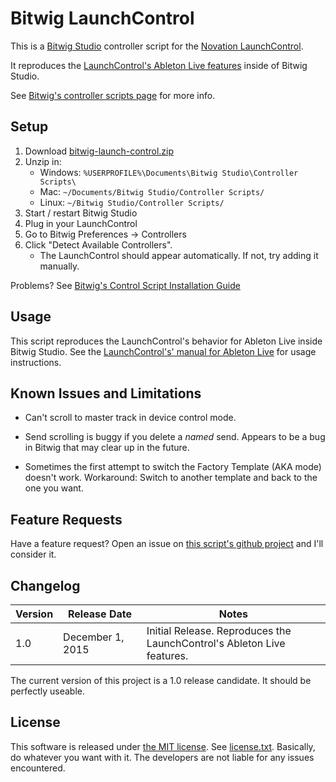# Bitwig LaunchControl

This is a [Bitwig Studio](http://www.bitwig.com) controller script for the
[Novation LaunchControl](http://global.novationmusic.com/launch/launch-control).

It reproduces the
[LaunchControl's Ableton Live features](http://global.novationmusic.com/sites/default/files/novation/downloads/7375/launch-control-ableton-live-guide.pdf)
inside of Bitwig Studio.

See [Bitwig's controller scripts page](http://www.bitwig.com/en/community/control_scripts.html) for more info.


## Setup

1. Download [bitwig-launch-control.zip](https://github.com/adamjmurray/bitwig-launch-control/archive/master.zip)
2. Unzip in:
    * Windows: `%USERPROFILE%\Documents\Bitwig Studio\Controller Scripts\ `
    * Mac: `~/Documents/Bitwig Studio/Controller Scripts/`
    * Linux: `~/Bitwig Studio/Controller Scripts/`
3. Start / restart Bitwig Studio
4. Plug in your LaunchControl
5. Go to Bitwig Preferences &rarr; Controllers
6. Click "Detect Available Controllers".
    * The LaunchControl should appear automatically. If not, try adding it manually.

Problems? See [Bitwig's Control Script Installation Guide](http://www.bitwig.com/en/community/control_scripts/installation_guide)


## Usage

This script reproduces the LaunchControl's behavior for Ableton Live inside Bitwig Studio.
See the [LaunchControl's' manual for Ableton Live](http://global.novationmusic.com/sites/default/files/novation/downloads/7375/launch-control-ableton-live-guide.pdf)
for usage instructions.


## Known Issues and Limitations

* Can't scroll to master track in device control mode.

* Send scrolling is buggy if you delete a *named* send.
  Appears to be a bug in Bitwig that may clear up in the future.

* Sometimes the first attempt to switch the Factory Template (AKA mode) doesn't work.
  Workaround: Switch to another template and back to the one you want.


## Feature Requests

Have a feature request?
Open an issue on [this script's github project](https://github.com/adamjmurray/bitwig-launch-control/issues)
and I'll consider it.


## Changelog

| Version | Release&nbsp;Date | Notes |
| ------- | ------------ | ----- |
| 1.0     | December 1, 2015 | Initial Release. Reproduces the LaunchControl's Ableton Live features.

The current version of this project is a 1.0 release candidate. It should be perfectly useable.


## License

This software is released under [the MIT license](https://en.wikipedia.org/wiki/MIT_License).
See [license.txt](https://github.com/adamjmurray/bitwig-launch-control/blob/master/license.txt).
Basically, do whatever you want with it. The developers are not liable for any issues encountered.

